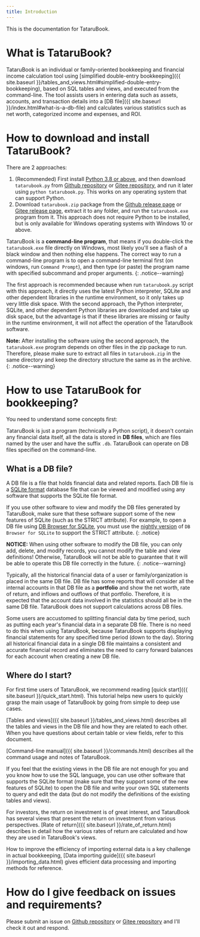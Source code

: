 ```yaml
---
title: Introduction
---
```

This is the documentation for TataruBook.

# What is TataruBook?

TataruBook is an individual or family-oriented bookkeeping and financial income calculation tool using [simplified double-entry bookkeeping]({{ site.baseurl }}/tables_and_views.html#simplified-double-entry-bookkeeping), based on SQL tables and views, and executed from the command-line. The tool assists users in entering data such as assets, accounts, and transaction details into a [DB file]({{ site.baseurl }}/index.html#what-is-a-db-file) and calculates various statistics such as net worth, categorized income and expenses, and ROI.

# How to download and install TataruBook?

There are 2 approaches:

1. (Recommended) First install [Python 3.8 or above](https://www.python.org/downloads/), and then download `tatarubook.py` from [Github repository](https://github.com/Goalsum/TataruBook) or [Gitee repository]( https://gitee.com/goalsum/tatarubook), and run it later using `python tatarubook.py`. This works on any operating system that can support Python.
1. Download `tatarubook.zip` package from the [Github release page](https://github.com/Goalsum/TataruBook/releases) or [Gitee release page](https://gitee.com/goalsum/tatarubook/releases), extract it to any folder, and run the `tatarubook.exe` program from it. This approach does not require Python to be installed, but is only available for Windows operating systems with Windows 10 or above.

TataruBook is a **command-line program**, that means if you double-click the `tatarubook.exe` file directly on Windows, most likely you'll see a flash of a black window and then nothing else happens. The correct way to run a command-line program is to open a command-line terminal first (on windows, run `Command Prompt`), and then type (or paste) the program name with specified subcommand and proper arguments.
{: .notice--warning}

The first approach is recommended because when run `tatarubook.py` script with this approach, it directly uses the latest Python interpreter, SQLite and other dependent libraries in the runtime environment, so it only takes up very little disk space. With the second approach, the Python interpreter, SQLite, and other dependent Python libraries are downloaded and take up disk space, but the advantage is that if these libraries are missing or faulty in the runtime environment, it will not affect the operation of the TataruBook software.

**Note:** After installing the software using the second approach, the `tatarubook.exe` program depends on other files in the zip package to run. Therefore, please make sure to extract all files in `tatarubook.zip` in the same directory and keep the directory structure the same as in the archive.
{: .notice--warning}

# How to use TataruBook for bookkeeping?

You need to understand some concepts first:

TataruBook is just a program (technically a Python script), it doesn't contain any financial data itself, all the data is stored in **DB files**, which are files named by the user and have the suffix `.db`. TataruBook can operate on DB files specified on the command-line.

## What is a DB file?

A DB file is a file that holds financial data and related reports. Each DB file is a [SQLite format](https://sqlite.com/) database file that can be viewed and modified using any software that supports the SQLite file format.

If you use other software to view and modify the DB files generated by TataruBook, make sure that these software support some of the new features of SQLite (such as the STRICT attribute). For example, to open a DB file using [DB Browser for SQLite](https://sqlitebrowser.org/), you must use the [nightly version](https://nightlies.sqlitebrowser.org/latest/) of `DB Browser for SQLite` to support the STRICT attribute.
{: .notice}

**NOTICE:** When using other software to modify the DB file, you can only add, delete, and modify records, you cannot modify the table and view definitions! Otherwise, TataruBook will not be able to guarantee that it will be able to operate this DB file correctly in the future.
{: .notice--warning}

Typically, all the historical financial data of a user or family/organization is placed in the same DB file. DB file has some reports that will consider all the internal accounts in that DB file as a **portfolio** and show the net worth, rate of return, and inflows and outflows of that portfolio. Therefore, it is expected that the account data involved in the statistics should all be in the same DB file. TataruBook does not support calculations across DB files.

Some users are accustomed to splitting financial data by time period, such as putting each year's financial data in a separate DB file. There is no need to do this when using TataruBook, because TataruBook supports displaying financial statements for any specified time period (down to the day). Storing all historical financial data in a single DB file maintains a consistent and accurate financial record and eliminates the need to carry forward balances for each account when creating a new DB file.

## Where do I start?

For first time users of TataruBook, we recommend reading [quick start]({{ site.baseurl }}/quick_start.html). This tutorial helps new users to quickly grasp the main usage of TataruBook by going from simple to deep use cases.

[Tables and views]({{ site.baseurl }}/tables_and_views.html) describes all the tables and views in the DB file and how they are related to each other. When you have questions about certain table or view fields, refer to this document.

[Command-line manual]({{ site.baseurl }}/commands.html) describes all the command usage and notes of TataruBook.

If you feel that the existing views in the DB file are not enough for you and you know how to use the SQL language, you can use other software that supports the SQLite format (make sure that they support some of the new features of SQLite) to open the DB file and write your own SQL statements to query and edit the data (but do not modify the definitions of the existing tables and views).

For investors, the return on investment is of great interest, and TataruBook has several views that present the return on investment from various perspectives. [Rate of return]({{ site.baseurl }}/rate_of_return.html) describes in detail how the various rates of return are calculated and how they are used in TataruBook's views.

How to improve the efficiency of importing external data is a key challenge in actual bookkeeping, [Data importing guide]({{ site.baseurl }}/importing_data.html) gives efficient data processing and importing methods for reference.

# How do I give feedback on issues and requirements?

Please submit an issue on [Github repository](https://github.com/Goalsum/TataruBook) or [Gitee repository](https://gitee.com/goalsum/tatarubook) and I'll check it out and respond.